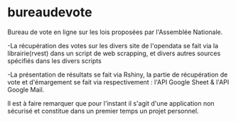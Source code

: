 # bureaudevote

Bureau de vote en ligne sur les lois proposées par l'Assemblée Nationale.

-La récupération des votes sur les divers site de l'opendata se fait via la librairie(rvest) dans un script de web scrapping, et divers autres sources spécifiés dans les divers scripts

-La présentation de résultats se fait via Rshiny, la partie de récupération de vote et d'émargement se fait via respectivement :
  l'API Google Sheet & l'API Google Mail.
  
Il est à faire remarquer que pour l'instant il s'agit d'une application non sécurisé et constitue dans un premier temps un projet
personnel.

